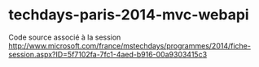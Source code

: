 techdays-paris-2014-mvc-webapi
==============================

Code source associé à la session http://www.microsoft.com/france/mstechdays/programmes/2014/fiche-session.aspx?ID=5f7102fa-7fc1-4aed-b916-00a9303415c3
